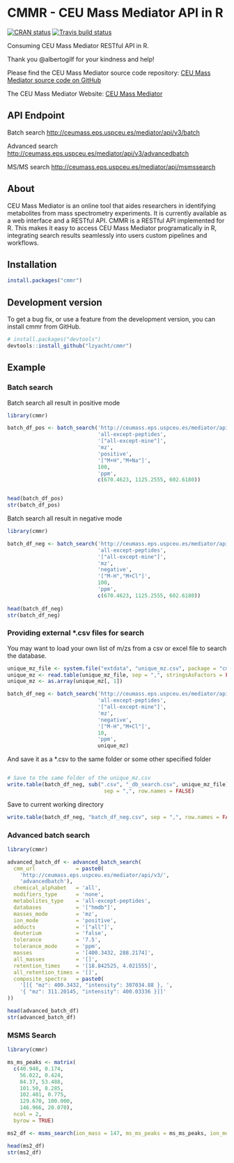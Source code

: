 # CMMR - CEU Mass Mediator API in R

<!-- badges: start -->
[![CRAN status](https://www.r-pkg.org/badges/version/cmmr)](https://cran.r-project.org/package=cmmr)
[![Travis build status](https://travis-ci.org/lzyacht/cmmr.svg?branch=master)](https://travis-ci.org/lzyacht/cmmr)
<!-- badges: end -->

Consuming CEU Mass Mediator RESTful API in R.

Thank you @albertogilf for your kindness and help!

Please find the CEU Mass Mediator source code repository:
[CEU Mass Mediator source code on GitHub](https://github.com/albertogilf/ceuMassMediator)

The CEU Mass Mediator Website:
[CEU Mass Mediator](http://ceumass.eps.uspceu.es/)

## API Endpoint

Batch search
http://ceumass.eps.uspceu.es/mediator/api/v3/batch

Advanced search
http://ceumass.eps.uspceu.es/mediator/api/v3/advancedbatch

MS/MS search
http://ceumass.eps.uspceu.es/mediator/api/msmssearch

## About

CEU Mass Mediator is an online tool that aides researchers in identifying 
metabolites from mass spectrometry experiments. It is currently 
available as a web interface and a RESTful API. CMMR is a RESTful API implemented
for R. This makes it easy to access CEU Mass Mediator programatically in R, integrating
search results seamlessly into users custom pipelines and workflows.

## Installation

```r
install.packages("cmmr")
```

## Development version

To get a bug fix, or use a feature from the development version, you can install cmmr from GitHub.
```r
# install.packages("devtools")
devtools::install_github("lzyacht/cmmr")
```

## Example

### Batch search

Batch search all result in positive mode

```r
library(cmmr)

batch_df_pos <- batch_search('http://ceumass.eps.uspceu.es/mediator/api/v3/batch',
                             'all-except-peptides',
                             '["all-except-mine"]',
                             'mz',
                             'positive',
                             '["M+H","M+Na"]',
                             100,
                             'ppm',
                             c(670.4623, 1125.2555, 602.6180))


head(batch_df_pos)
str(batch_df_pos)
```

Batch search all result in negative mode

```r
library(cmmr)

batch_df_neg <- batch_search('http://ceumass.eps.uspceu.es/mediator/api/v3/batch',
                             'all-except-peptides',
                             '["all-except-mine"]',
                             'mz',
                             'negative',
                             '["M-H","M+Cl"]',
                             100,
                             'ppm',
                             c(670.4623, 1125.2555, 602.6180))
                             
head(batch_df_neg)
str(batch_df_neg)
```

### Providing external *.csv files for search

You may want to load your own list of m/zs from a csv or excel file to search the database.

```r
unique_mz_file <- system.file("extdata", "unique_mz.csv", package = "cmmr")
unique_mz <- read.table(unique_mz_file, sep = ",", stringsAsFactors = FALSE, header = FALSE)
unique_mz <- as.array(unique_mz[, 1])

batch_df_neg <- batch_search('http://ceumass.eps.uspceu.es/mediator/api/v3/batch',
                             'all-except-peptides',
                             '["all-except-mine"]',
                             'mz',
                             'negative',
                             '["M-H","M+Cl"]',
                             10,
                             'ppm',
                             unique_mz)

```

And save it as a *.csv to the same folder or some other specified folder
```r

# Save to the same folder of the unique_mz.csv
write.table(batch_df_neg, sub(".csv", "_db_search.csv", unique_mz_file),
                               sep = ",", row.names = FALSE)
```

Save to current working directory
```r
write.table(batch_df_neg, "batch_df_neg.csv", sep = ",", row.names = FALSE)                          
```

### Advanced batch search

```r
library(cmmr)

advanced_batch_df <- advanced_batch_search(
  cmm_url             = paste0(
    'http://ceumass.eps.uspceu.es/mediator/api/v3/',
    'advancedbatch'),
  chemical_alphabet   = 'all',
  modifiers_type      = 'none',
  metabolites_type    = 'all-except-peptides',
  databases           = '["hmdb"]',
  masses_mode         = 'mz',
  ion_mode            = 'positive',
  adducts             = '["all"]',
  deuterium           = 'false',
  tolerance           = '7.5',
  tolerance_mode      = 'ppm',
  masses              = '[400.3432, 288.2174]',
  all_masses          = '[]',
  retention_times     = '[18.842525, 4.021555]',
  all_retention_times = '[]',
  composite_spectra   = paste0(
    '[[{ "mz": 400.3432, "intensity": 307034.88 }, ',
    '{ "mz": 311.20145, "intensity": 400.03336 }]]'
))

head(advanced_batch_df)
str(advanced_batch_df)
```

### MSMS Search

```r
library(cmmr)

ms_ms_peaks <- matrix(
  c(40.948, 0.174,
    56.022, 0.424,
    84.37, 53.488,
    101.50, 8.285,
    102.401, 0.775,
    129.670, 100.000,
    146.966, 20.070),
  ncol = 2,
  byrow = TRUE)

ms2_df <- msms_search(ion_mass = 147, ms_ms_peaks = ms_ms_peaks, ion_mode = 'positive')

head(ms2_df)
str(ms2_df)
```